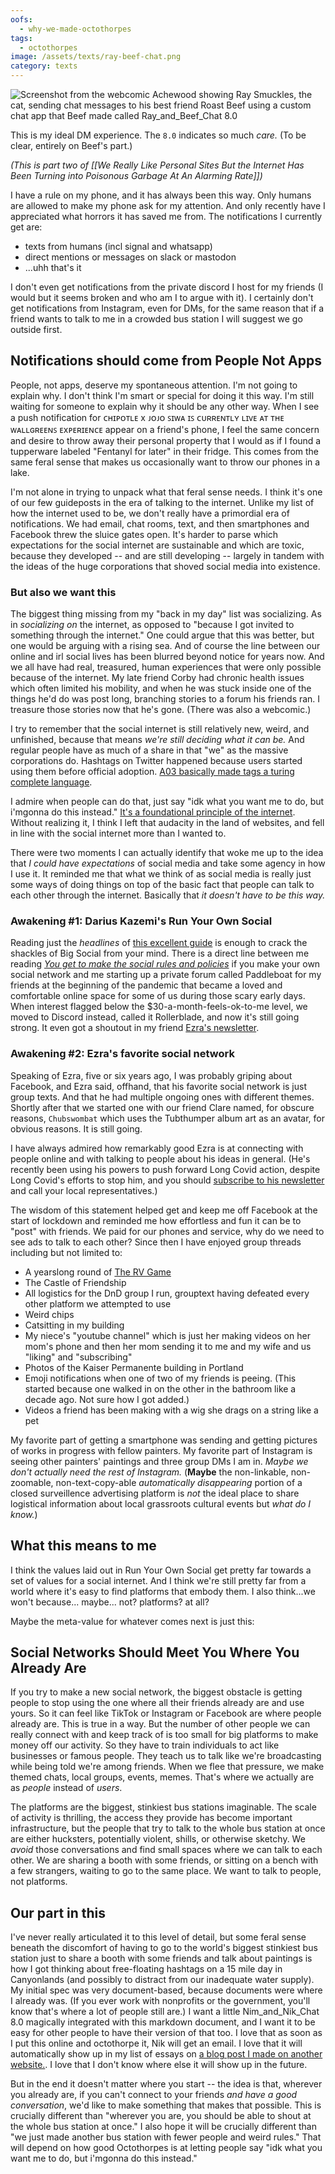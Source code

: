 ```yaml
---
oofs:
  - why-we-made-octothorpes
tags:
  - octothorpes
image: /assets/texts/ray-beef-chat.png
category: texts
---
```

![Screenshot from the webcomic Achewood showing Ray Smuckles, the cat, sending chat messages to his best friend Roast Beef using a custom chat app that Beef made called Ray_and_Beef_Chat 8.0](/assets/texts/ray-beef-chat.png)

This is my ideal DM experience. The `8.0` indicates so much *care.* (To be clear, entirely on Beef's part.)

_(This is part two of [[We Really Like Personal Sites But the Internet Has Been Turning into Poisonous Garbage At An Alarming Rate]])_

I have a rule on my phone, and it has always been this way. Only humans are allowed to make my phone ask for my attention. And only recently have I appreciated what horrors it has saved me from. The notifications I currently get are:

- texts from humans (incl signal and whatsapp)
- direct mentions or messages on slack or mastodon
- ...uhh that's it

I don't even get notifications from the private discord I host for my friends (I would but it seems broken and who am I to argue with it). I certainly don't get notifications from Instagram, even for DMs, for the same reason that if a friend wants to talk to me in a crowded bus station I will suggest we go outside first.

## Notifications should come from People Not Apps

People, not apps, deserve my spontaneous attention. I'm not going to explain why. I don't think I'm smart or special for doing it this way. I'm still waiting for someone to explain why it should be any other way. When I see a push notification for ᴄʜɪᴘᴏᴛʟᴇ x ᴊᴏᴊᴏ ꜱɪᴡᴀ ɪꜱ ᴄᴜʀʀᴇɴᴛʟʏ ʟɪᴠᴇ ᴀᴛ ᴛʜᴇ ᴡᴀʟʟɢʀᴇᴇɴꜱ ᴇxᴘᴇʀɪᴇɴᴄᴇ appear on a friend's phone, I feel the same concern and desire to throw away their personal property that I would as if I found a tupperware labeled "Fentanyl for later" in their fridge. This comes from the same feral sense that makes us occasionally want to throw our phones in a lake.

I'm not alone in trying to unpack what that feral sense needs. I think it's one of our few guideposts in the era of talking to the internet. Unlike my list of how the internet used to be, we don't really have a primordial era of notifications. We had email, chat rooms, text, and then smartphones and Facebook threw the sluice gates open. It's harder to parse which expectations for the social internet are sustainable and which are toxic, because they developed -- and are still developing -- largely in tandem with the ideas of the huge corporations that shoved social media into existence.


### But also we want this

The biggest thing missing from my "back in my day" list was socializing. As in *socializing on* the internet, as opposed to "because I got invited to something through the internet." One could argue that this was better, but one would be arguing with a rising sea. And of course the line between our online and irl social lives has been blurred beyond notice for years now. And we all have had real, treasured, human experiences that were only possible because of the internet. My late friend Corby had chronic health issues which often limited his mobility, and when he was stuck inside one of the things he'd do was post long, branching stories to a forum his friends ran. I treasure those stories now that he's gone. (There was also a webcomic.)

I try to remember that the social internet is still relatively new, weird, and unfinished, because that means *we're still deciding what it can be.* And regular people have as much of a share in that "we" as the massive corporations do. Hashtags on Twitter happened because users started using them before official adoption. [A03 basically made tags a turing complete language](https://www.mmmx.cloud/fan-is-a-tool-using-animal/).

I admire when people can do that, just say "idk what you want me to do, but i'mgonna do this instead."  [It's a foundational principle of the internet](https://www.mmmx.cloud/a-group-is-its-own-worst-enemy/). Without realizing it, I think I left that audacity in the land of websites, and fell in line with the social internet more than I wanted to.

There were two moments I can actually identify that woke me up to the idea that *I could have expectations* of social media and take some agency in how I use it. It reminded me that what we think of as social media is really just some ways of doing things on top of the basic fact that people can talk to each other through the internet. Basically that *it doesn't have to be this way.*

### Awakening #1: Darius Kazemi's Run Your Own Social

Reading just the *headlines* of [this excellent guide](https://runyourown.social/) is enough to crack the shackles of Big Social from your mind. There is a direct line between me reading  *[You get to make the social rules and policies](https://runyourown.social/#you-get-to-makes-the-social-rules-and-policies)* if you make your own social network and me starting up a private forum called Paddleboat for my friends at the beginning of the pandemic that became a loved and comfortable online space for some of us during those scary early days. When interest flagged below the $30-a-month-feels-ok-to-me level, we moved to Discord instead, called it Rollerblade, and now it's still going strong. It even got a shoutout in my friend [Ezra's newsletter](https://buttondown.email/longcovidstudies/archive/long-covid-studies-the-origin-story/).
### Awakening #2: Ezra's favorite social network

Speaking of Ezra, five or six years ago, I was probably griping about Facebook, and Ezra said, offhand, that his favorite social network is just group texts. And that he had multiple ongoing ones with different themes. Shortly after that we started one with our friend Clare named, for obscure reasons, `Chubswombat` which uses the Tubthumper album art as an avatar, for obvious reasons. It is still going.

I have always admired how remarkably good Ezra is at connecting with people online and with talking to people about his ideas in general. (He's recently been using his powers to push forward Long Covid action, despite Long Covid's efforts to stop him, and you should [subscribe to his newsletter](https://buttondown.email/longcovidstudies#subscribe-form) and call your local representatives.)

The wisdom of this statement helped get and keep me off Facebook at the start of lockdown and reminded me how effortless and fun it can be to "post" with friends. We paid for our phones and service, why do we need to see ads to talk to each other? Since then I have enjoyed group threads including but not limited to:

- A yearslong round of [The RV Game](https://www.martenstuffer.com/anal-rvs)
- The Castle of Friendship
- All logistics for the DnD group I run, grouptext having defeated every other platform we attempted to use
- Weird chips
- Catsitting in my building
- My niece's "youtube channel" which is just her making videos on her mom's phone and then her mom sending it to me and my wife and us "liking" and "subscribing"
- Photos of the Kaiser Permanente building in Portland
- Emoji notifications when one of two of my friends is peeing. (This started because one walked in on the other in the bathroom like a decade ago. Not sure how I got added.)
- Videos a friend has been making with a wig she drags on a string like a pet

My favorite part of getting a smartphone was sending and getting pictures of works in progress with fellow painters. My favorite part of Instagram is seeing other painters' paintings and three group DMs I am in. _Maybe we don't actually need the rest of Instagram._ (**Maybe** the non-linkable, non-zoomable, non-text-copy-able _automatically disappearing_ portion of a closed surveillence advertising platform is *not* the ideal place to share logistical information about local grassroots cultural events but *what do I know.*)


## What this means to me

I think the values laid out in Run Your Own Social get pretty far towards a set of values for a social internet. And I think we're still pretty far from a world where it's easy to find platforms that embody them. I also think...we won't because... maybe... not? platforms? at all?

Maybe the meta-value for whatever comes next is just this:

## Social Networks Should Meet You Where You Already Are

If you try to make a new social network, the biggest obstacle is getting people to stop using the one where all their friends already are and use yours. So it can feel like TikTok or Instagram or Facebook are where people already are. This is true in a way. But the number of other people we can really connect with and keep track of is too small for big platforms to make money off our activity. So they have to train individuals to act like businesses or famous people. They teach us to talk like we're broadcasting while being told we're among friends. When we flee that pressure, we make themed chats, local groups, events, memes. That's where we actually are as *people* instead of *users*. 

The platforms are the biggest, stinkiest bus stations imaginable. The scale of activity is thrilling, the access they provide has become important infrastructure, but the people that try to talk to the whole bus station at once are either hucksters, potentially violent, shills, or otherwise sketchy. We *avoid* those conversations and find small spaces where we can talk to each other. We are sharing a booth with some friends, or sitting on a bench with a few strangers, waiting to go to the same place. We want to talk to people, not platforms.


## Our part in this

I've never really articulated it to this level of detail, but some feral sense beneath the discomfort of having to go to the world's biggest stinkiest bus station just to share a booth with some friends and talk about paintings is how I got thinking about free-floating hashtags on a 15 mile day in Canyonlands (and possibly to distract from our inadequate water supply). My initial spec was very document-based, because documents were where I already was. (If you ever work with nonprofits or the government, you'll know that's where a lot of people still are.) I want a little Nim_and_Nik_Chat 8.0 magically integrated with this markdown document, and I want it to be easy for other people to have their version of that too. I love that as soon as I put this online and octothorpe it, Nik will get an email. I love that it will automatically show up in my list of essays on [a blog post I made on another website.](https://ideastore.dev/blog/why-tho/). I love that I don't know where else it will show up in the future.

But in the end it doesn't matter where you start -- the idea is that, wherever you already are, if you can't connect to your friends *and have a good conversation*, we'd like to make something that makes that possible. This is crucially different than "wherever you are, you should be able to shout at the whole bus station at once." I also hope it will be crucially different than "we just made another bus station with fewer people and weird rules." That will depend on how good Octothorpes is at letting people say "idk what you want me to do, but i'mgonna do this instead."